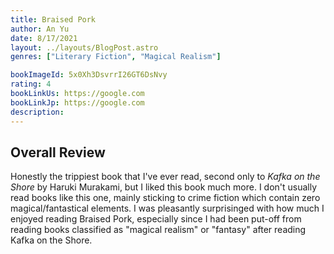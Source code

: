 ```yaml
---
title: Braised Pork
author: An Yu
date: 8/17/2021
layout: ../layouts/BlogPost.astro
genres: ["Literary Fiction", "Magical Realism"]

bookImageId: 5x0Xh3DsvrrI26GT6DsNvy
rating: 4
bookLinkUs: https://google.com
bookLinkJp: https://google.com
description:
---
```


## Overall Review

Honestly the trippiest book that I've ever read, second only to <i>Kafka on the Shore</i> by Haruki Murakami, but I liked this book much more. I don't usually read books like this one, mainly sticking to crime fiction which contain zero magical/fantastical elements. I was pleasantly surprisinged with how much I enjoyed reading Braised Pork, especially since I had been put-off from reading books classified as "magical realism" or "fantasy" after reading Kafka on the Shore. 